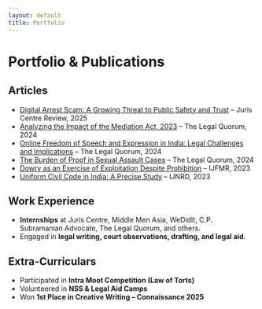 ```yaml
---
layout: default
title: Portfolio
---
```


# Portfolio & Publications

## Articles
- [Digital Arrest Scam: A Growing Threat to Public Safety and Trust](https://juriscentre.com/volume-3-issue-1/) – Juris Centre Review, 2025
- [Analyzing the Impact of the Mediation Act, 2023](https://thelegalquorum.com/analyzing-the-impact-of-the-mediation-act-2023/) – The Legal Quorum, 2024
- [Online Freedom of Speech and Expression in India: Legal Challenges and Implications](https://thelegalquorum.com/online-freedom-of-speech-and-expression-in-india-legal-challenges-and-implications/) – The Legal Quorum, 2024
- [The Burden of Proof in Sexual Assault Cases](https://thelegalquorum.com/the-burden-of-proof-can-a-defence-ever-be-truly-just-in-sexual-assault-cases/) – The Legal Quorum, 2024
- [Dowry as an Exercise of Exploitation Despite Prohibition](https://doi.org/10.36948/ijfmr.2023.v05i06.9728) – IJFMR, 2023
- [Uniform Civil Code in India: A Precise Study](https://www.ijnrd.org/papers/IJNRD2311279.pdf) – IJNRD, 2023

## Work Experience
- **Internships** at Juris Centre, Middle Men Asia, WeDidIt, C.P. Subramanian Advocate, The Legal Quorum, and others.  
- Engaged in **legal writing, court observations, drafting, and legal aid**.

## Extra-Curriculars
- Participated in **Intra Moot Competition (Law of Torts)**  
- Volunteered in **NSS & Legal Aid Camps**  
- Won **1st Place in Creative Writing – Connaissance 2025**  
